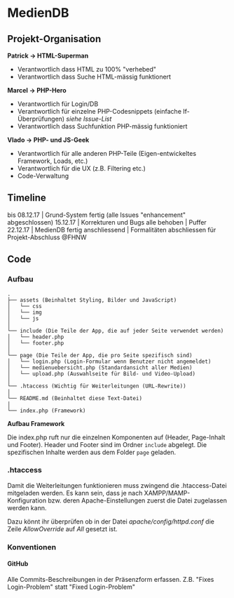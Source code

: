 # MedienDB

## Projekt-Organisation

**Patrick -> HTML-Superman**

- Verantwortlich dass HTML zu 100% "verhebed"
- Verantwortlich dass Suche HTML-mässig funktionert


**Marcel -> PHP-Hero**

- Verantwortlich für Login/DB 
- Verantwortlich für einzelne PHP-Codesnippets (einfache If-Überprüfungen) *siehe Issue-List*
- Verantwortlich dass Suchfunktion PHP-mässig funktioniert


**Vlado -> PHP- und JS-Geek**

- Verantwortlich für alle anderen PHP-Teile (Eigen-entwickeltes Framework, Loads, etc.)
- Verantwortlich für die UX (z.B. Filtering etc.)
- Code-Verwaltung

## Timeline

bis
08.12.17 | Grund-System fertig (alle Issues "enhancement" abgeschlossen)
15.12.17 | Korrekturen und Bugs alle behoben
         | Puffer
22.12.17 | MedienDB fertig
anschliessend | Formalitäten abschliessen für Projekt-Abschluss @FHNW

## Code

### Aufbau

```
.
├── assets (Beinhaltet Styling, Bilder und JavaScript)
│   └── css
│   └── img
│   └── js
│   
└── include (Die Teile der App, die auf jeder Seite verwendet werden)
│   └── header.php
│   └── footer.php
│   
└── page (Die Teile der App, die pro Seite spezifisch sind)
│   └── login.php (Login-Formular wenn Benutzer nicht angemeldet)
│   └── medienuebersicht.php (Standardansicht aller Medien)
│   └── upload.php (Auswahlseite für Bild- und Video-Upload)
│   
└── .htaccess (Wichtig für Weiterleitungen (URL-Rewrite))
│   
└── README.md (Beinhaltet diese Text-Datei)
│   
└── index.php (Framework)
```

**Aufbau Framework**

Die index.php ruft nur die einzelnen Komponenten auf (Header, Page-Inhalt und Footer). Header und Footer sind im Ordner `include` abgelegt. Die spezifischen Inhalte werden aus dem Folder `page` geladen.


### .htaccess
Damit die Weiterleitungen funktionieren muss zwingend die .htaccess-Datei mitgeladen werden. Es kann sein, dass je nach XAMPP/MAMP-Konfiguration bzw. deren Apache-Einstellungen zuerst die Datei zugelassen werden kann.

Dazu könnt ihr überprüfen ob in der Datei *apache/config/httpd.conf* die Zeile *AllowOverride* auf *All* gesetzt ist.

### Konventionen

#### GitHub
Alle Commits-Beschreibungen in der Präsenzform erfassen. Z.B. "Fixes Login-Problem" statt "Fixed Login-Problem"
